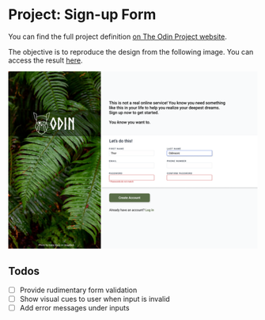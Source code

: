 # Project: Sign-up Form

You can find the full project definition [on The Odin Project website](https://www.theodinproject.com/lessons/node-path-intermediate-html-and-css-sign-up-form).

The objective is to reproduce the design from the following image. You can access the result
[here](https://janadev1.github.io/odin-projects/sign-up-form/index.html).

![The design image provided for the sign-up project](./assets/sign-up-form-design.png)

## Todos

- [ ] Provide rudimentary form validation
- [ ] Show visual cues to user when input is invalid
- [ ] Add error messages under inputs
